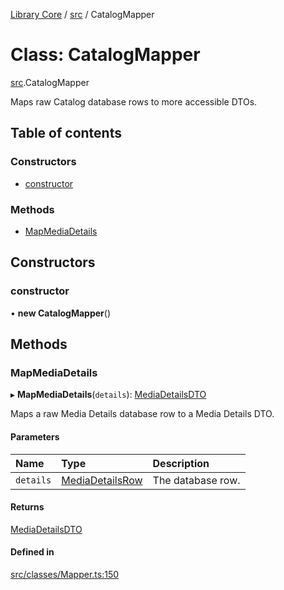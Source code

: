 [Library Core](../README.md) / [src](../modules/src.md) / CatalogMapper

# Class: CatalogMapper

[src](../modules/src.md).CatalogMapper

Maps raw Catalog database rows to more accessible DTOs.

## Table of contents

### Constructors

- [constructor](src.catalogmapper.md#constructor)

### Methods

- [MapMediaDetails](src.catalogmapper.md#mapmediadetails)

## Constructors

### constructor

• **new CatalogMapper**()

## Methods

### MapMediaDetails

▸ **MapMediaDetails**(`details`): [MediaDetailsDTO](../interfaces/types_dto.mediadetailsdto.md)

Maps a raw Media Details database row to a Media Details DTO.

#### Parameters

| Name | Type | Description |
| :------ | :------ | :------ |
| `details` | [MediaDetailsRow](../interfaces/types_database.mediadetailsrow.md) | The database row. |

#### Returns

[MediaDetailsDTO](../interfaces/types_dto.mediadetailsdto.md)

#### Defined in

[src/classes/Mapper.ts:150](https://github.com/BenShelton/library-api/blob/master/packages/core/src/classes/Mapper.ts#L150)
